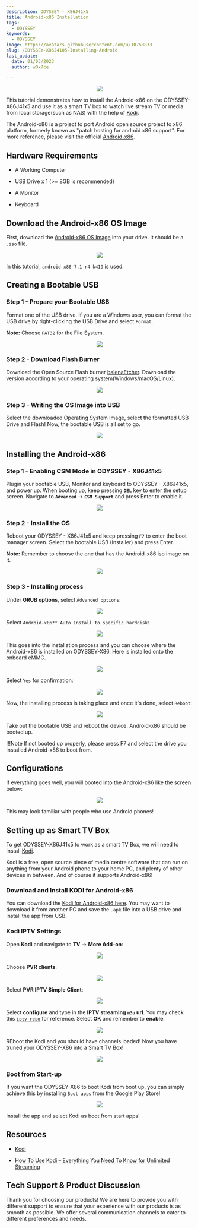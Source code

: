 ```yaml
---
description: ODYSSEY - X86J41x5
title: Android-x86 Installation
tags:
  - ODYSSEY
keywords:
  - ODYSSEY
image: https://avatars.githubusercontent.com/u/10758833
slug: /ODYSSEY-X86J4105-Installing-Android
last_update:
  date: 01/03/2023
  author: w0x7ce

---
```


<!-- ---
name: ODYSSEY - X86J4105
category: ODYSSEY
bzurl: https://www.seeedstudio.com/ODYSSEY-X86J4105800-p-4445.html
wikiurl: https://wiki.seeedstudio.com/ODYSSEY-X86J4105-Installing-Android/
sku: 102110399
--- -->

<div align="center"><img src="https://files.seeedstudio.com/wiki/ODYSSEY-X86J4105-Installing-Android/BBC.png" /></div>

This tutorial demonstrates how to install the Android-x86 on the ODYSSEY-X86J41x5 and use it as a smart TV box to watch live stream TV or media from local storage(such as NAS) with the help of [Kodi](https://kodi.tv/).

The Android-x86 is a project to port Android open source project to x86 platform, formerly known as "patch hosting for android x86 support". For more reference, please visit the official [Android-x86](https://www.android-x86.org/).

## Hardware Requirements

- A Working Computer

- USB Drive x 1 (>= 8GB is recommended)

- A Monitor

- Keyboard

## Download the Android-x86 OS Image

First, download the [Android-x86 OS Image](https://www.android-x86.org/download.html) into your drive. It should be a `.iso` file.

<div align="center"><img src="https://files.seeedstudio.com/wiki/ODYSSEY-X86J4105-Installing-Android/download.png" /></div>

In this tutorial, `android-x86-7.1-r4-k419` is used.

## Creating a Bootable USB

### Step 1 - Prepare your Bootable USB

Format one of the USB drive. If you are a Windows user, you can format the USB drive by right-clicking the USB Drive and select `Format`.  

**Note:** Choose `FAT32` for the File System.

<div align="center"><img width={450} src="https://files.seeedstudio.com/wiki/ODYSSEY-X86J4105864/img/InstallingOS/formatUSB.png" /></div>

### Step 2 - Download Flash Burner

Download the Open Source Flash burner [balenaEtcher](https://www.balena.io/etcher/). Download the version according to your operating system(Windows/macOS/Linux).

<div align="center"><img width={500} src="https://files.seeedstudio.com/wiki/ODYSSEY-X86J4105864/img/InstallingOS/etcher.jpg" /></div>

### Step 3 - Writing the OS Image into USB

Select the downloaded Operating System Image, select the formatted USB Drive and Flash! Now, the bootable USB is all set to go.

<div align="center"><img width={500} src="https://files.seeedstudio.com/wiki/ODYSSEY-X86J4105864/img/InstallingOS/etcherDone.png" /></div>

## Installing the Android-x86

### Step 1 - Enabling CSM Mode in ODYSSEY - X86J41x5

Plugin your bootable USB, Monitor and keyboard to ODYSSEY - X86J41x5, and power up. When booting up, keep pressing **`DEL`** key to enter the setup screen. Navigate to **`Advanced`** -> **`CSM Support`** and press Enter to enable it.

<div align="center"><img src="https://files.seeedstudio.com/wiki/ODYSSEY-X86J4105864/img/OpenWRT/biosSetting.jpg" /></div>

### Step 2 - Install the OS

Reboot your ODYSSEY - X86J41x5 and keep pressing **`F7`** to enter the boot manager screen. Select the bootable USB (Installer) and press Enter.

**Note:** Remember to choose the one that has the Android-x86 iso image on it.

<div align="center"><img width={400} src="https://files.seeedstudio.com/wiki/ODYSSEY-X86J4105864/img/OpenWRT/biosSetup.jpg" /></div>

### Step 3 - Installing process

Under **GRUB options**, select `Advanced options`:

<div align="center"><img src="https://files.seeedstudio.com/wiki/ODYSSEY-X86J4105-Installing-Android/1.png" /></div>

Select `Android-x86** Auto Install to specific harddisk`:

<div align="center"><img src="https://files.seeedstudio.com/wiki/ODYSSEY-X86J4105-Installing-Android/2.png" /></div>

This goes into the installation process and you can choose where the Android-x86 is installed on ODYSSEY-X86. Here is installed onto the onboard eMMC.

<div align="center"><img src="https://files.seeedstudio.com/wiki/ODYSSEY-X86J4105-Installing-Android/3.png" /></div>

Select `Yes` for confirmation:

<div align="center"><img src="https://files.seeedstudio.com/wiki/
ODYSSEY-X86J4105-Installing-Android/4.png" /></div>

Now, the installing process is taking place and once it's done, select `Reboot`:

<div align="center"><img src="https://files.seeedstudio.com/wiki/ODYSSEY-X86J4105-Installing-Android/5.png" /></div>

Take out the bootable USB and reboot the device. Android-x86 should be booted up.

!!!Note
        If not booted up properly, please press F7 and select the drive you installed Android-x86 to boot from.

## Configurations

If everything goes well, you will booted into the Android-x86 like the screen below:

<div align="center"><img src="https://files.seeedstudio.com/wiki/ODYSSEY-X86J4105-Installing-Android/home.png" /></div>

This may look familiar with people who use Android phones!

## Setting up as Smart TV Box

To get ODYSSEY-X86J41x5 to work as a smart TV Box, we will need to install [Kodi](https://kodi.tv/).

Kodi is a free, open source piece of media centre software that can run on anything from your Android phone to your home PC, and plenty of other devices in between. And of course it supports Android-x86!

### Download and Install KODI for Android-x86

You can download the [Kodi for Android-x86 here](https://mirrors.kodi.tv/releases/android/x86/). You may want to download it from another PC and save the `.apk` file into a USB drive and install the app from USB.

### Kodi IPTV Settings

Open **Kodi** and navigate to **TV** -> **More Add-on**:

<div align="center"><img src="https://files.seeedstudio.com/wiki/ODYSSEY-X86J4105-Installing-Android/add-on.png" /></div>

Choose **PVR clients**:

<div align="center"><img src="https://files.seeedstudio.com/wiki/ODYSSEY-X86J4105-Installing-Android/PVR.png" /></div>

Select **PVR IPTV Simple Client**:

<div align="center"><img src="https://files.seeedstudio.com/wiki/ODYSSEY-X86J4105-Installing-Android/iptv.png" /></div>

Select **configure** and type in the **IPTV streaming `m3u` url**. You may check this [`iptv repo`](https://github.com/iptv-org/iptv/blob/master/README.md) for reference. Select **OK** and remember to **enable**.

<div align="center"><img src="https://files.seeedstudio.com/wiki/ODYSSEY-X86J4105-Installing-Android/config.png" /></div>

REboot the Kodi and you should have channels loaded! Now you have truned your ODYSSEY-X86 into a Smart TV Box!

<div align="center"><img src="https://files.seeedstudio.com/wiki/ODYSSEY-X86J4105-Installing-Android/live.png" /></div>

### Boot from Start-up

If you want the ODYSSEY-X86 to boot Kodi from boot up, you can simply achieve this by installing `Boot apps` from the Google Play Store!

<div align="center"><img src="https://files.seeedstudio.com/wiki/ODYSSEY-X86J4105-Installing-Android/boot.png" /></div>

Install the app and select Kodi as boot from start apps!

## Resources

- [Kodi](https://kodi.tv/)

- [How To Use Kodi – Everything You Need To Know for Unlimited Streaming](https://troypoint.com/how-to-use-kodi/)

## Tech Support & Product Discussion

Thank you for choosing our products! We are here to provide you with different support to ensure that your experience with our products is as smooth as possible. We offer several communication channels to cater to different preferences and needs.

<div class="button_tech_support_container">
<a href="https://forum.seeedstudio.com/" class="button_forum"></a> 
<a href="https://www.seeedstudio.com/contacts" class="button_email"></a>
</div>

<div class="button_tech_support_container">
<a href="https://discord.gg/eWkprNDMU7" class="button_discord"></a> 
<a href="https://github.com/Seeed-Studio/wiki-documents/discussions/69" class="button_discussion"></a>
</div>
